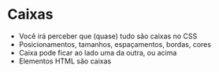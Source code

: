 # Caixas

* Você irá perceber que (quase) tudo são caixas no CSS
* Posicionamentos, tamanhos, espaçamentos, bordas, cores
* Caixa pode ficar ao lado uma da outra, ou acima
* Elementos HTML são caixas